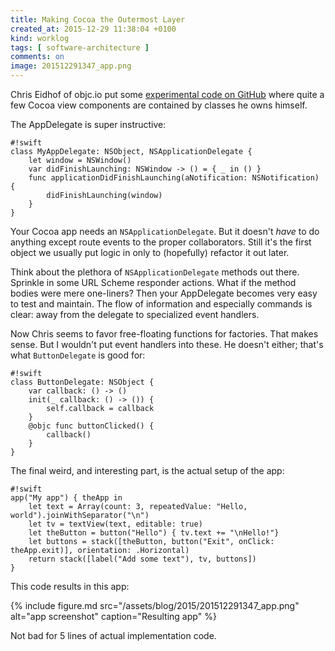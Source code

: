 ```yaml
---
title: Making Cocoa the Outermost Layer
created_at: 2015-12-29 11:38:04 +0100
kind: worklog
tags: [ software-architecture ]
comments: on
image: 201512291347_app.png
---
```


Chris Eidhof of objc.io put some [experimental code on GitHub](https://github.com/chriseidhof/shoes-swift/blob/master/app.swift) where quite a few Cocoa view components are contained by classes he owns himself.

The AppDelegate is super instructive:

    #!swift
    class MyAppDelegate: NSObject, NSApplicationDelegate {
        let window = NSWindow()
        var didFinishLaunching: NSWindow -> () = { _ in () }
        func applicationDidFinishLaunching(aNotification: NSNotification) {
            didFinishLaunching(window)
        }
    }

Your Cocoa app needs an `NSApplicationDelegate`. But it doesn't _have_ to do anything except route events to the proper collaborators. Still it's the first object we usually put logic in only to (hopefully) refactor it out later.

Think about the plethora of `NSApplicationDelegate` methods out there. Sprinkle in some URL Scheme responder actions. What if the method bodies were mere one-liners? Then your AppDelegate becomes very easy to test and maintain. The flow of information and especially commands is clear: away from the delegate to specialized event handlers.

Now Chris seems to favor free-floating functions for factories. That makes sense. But I wouldn't put event handlers into these. He doesn't either; that's what `ButtonDelegate` is good for:

    #!swift
    class ButtonDelegate: NSObject {
        var callback: () -> ()
        init(_ callback: () -> ()) {
            self.callback = callback
        }
        @objc func buttonClicked() {
            callback()
        }
    }

The final weird, and interesting part, is the actual setup of the app:
    
    #!swift
    app("My app") { theApp in
        let text = Array(count: 3, repeatedValue: "Hello, world").joinWithSeparator("\n")
        let tv = textView(text, editable: true)
        let theButton = button("Hello") { tv.text += "\nHello!"}
        let buttons = stack([theButton, button("Exit", onClick: theApp.exit)], orientation: .Horizontal)
        return stack([label("Add some text"), tv, buttons])
    }

This code results in this app:

{% include figure.md src="/assets/blog/2015/201512291347_app.png" alt="app screenshot" caption="Resulting app" %}

Not bad for 5 lines of actual implementation code.

